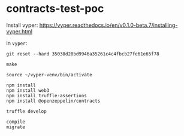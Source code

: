 # contracts-test-poc


Install vyper: https://vyper.readthedocs.io/en/v0.1.0-beta.7/installing-vyper.html

in `vyper`:

```
git reset --hard 35038d20bd9946a35261c4c4fbcb27fe61e65f78

make
```

```
source ~/vyper-venv/bin/activate
```

```
npm install
npm install web3
npm install truffle-assertions
npm install @openzeppelin/contracts
```

```
truffle develop
```

```
compile
migrate
```